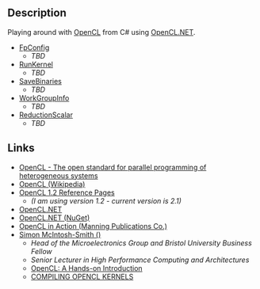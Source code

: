 
## Description

Playing around with [OpenCL](https://www.khronos.org/opencl/) from C# using [OpenCL.NET](https://openclnet.codeplex.com/).

* [FpConfig]()
    * _TBD_
* [RunKernel]()
    * _TBD_
* [SaveBinaries]()
    * _TBD_
* [WorkGroupInfo]()
    * _TBD_
* [ReductionScalar]()
    * _TBD_

## Links

* [OpenCL - The open standard for parallel programming of heterogeneous systems](https://www.khronos.org/opencl/)
* [OpenCL (Wikipedia)](https://en.wikipedia.org/wiki/OpenCL)
* [OpenCL 1.2 Reference Pages](https://www.khronos.org/registry/cl/sdk/1.2/docs/man/xhtml/)
    * _(I am using version 1.2 - current version is 2.1)_
* [OpenCL.NET](https://openclnet.codeplex.com/)
* [OpenCL.NET (NuGet)](https://www.nuget.org/packages/OpenCL.Net/)
* [OpenCL in Action (Manning Publications Co.)](https://www.manning.com/books/opencl-in-action)
* [Simon McIntosh-Smith ()](https://www.cs.bris.ac.uk/home/simonm/)
    * _Head of the Microelectronics Group and Bristol University Business Fellow_
    * _Senior Lecturer in High Performance Computing and Architectures_
    * [OpenCL: A Hands-on Introduction](https://www.cs.bris.ac.uk/home/simonm/SC13/OpenCL_slides_SC13.pdf)
    * [COMPILING OPENCL KERNELS](http://www.cs.bris.ac.uk/home/simonm/montblanc/AdvancedOpenCL_full.pdf)
